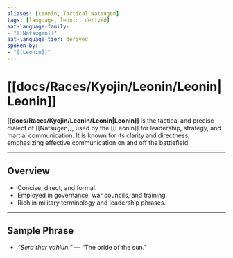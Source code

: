```yaml
---
aliases: [Leonin, Tactical Natsugen]
tags: [language, leonin, derived]
aat-language-family: 
- "[[Natsugen]]"
aat-language-tier: derived
spoken-by: 
- "[[Leonin]]"
---
```


# [[docs/Races/Kyojin/Leonin/Leonin|Leonin]]

**[[docs/Races/Kyojin/Leonin/Leonin|Leonin]]** is the tactical and precise dialect of [[Natsugen]], used by the [[Leonin]] for leadership, strategy, and martial communication. It is known for its clarity and directness, emphasizing effective communication on and off the battlefield.

---

## Overview

- Concise, direct, and formal.
- Employed in governance, war councils, and training.
- Rich in military terminology and leadership phrases.

---

## Sample Phrase

- *“Sera’thar vahlun.”* — “The pride of the sun.”
